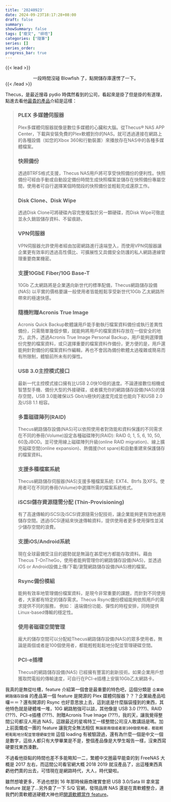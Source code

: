 ```yaml
---
title: '20240923'
date: 2024-09-23T18:17:28+08:00
draft: false
summary: 
showSummary: false
tags: ["廢文", "碎唸"]
categories: ["隨筆"]
series: []
series_order: 
progress_bar: true
---
```


{{< lead >}}
<center> 一段時間沒碰 Blowfish 了，點開儲存庫還愣了一下。 </center>
{{< /lead >}}

Thecus，是最近搜尋 pydio 時偶然看到的公司，看起來是掛了但是掛的有道理，點進去看他[最貴的產品](https://www.thecus.com/product?cat=linux_nas&cat_type=largeBusinessRackmount&PROD_ID=127&language_num=5)介紹是這樣：


> <h3>PLEX 多媒體伺服器</h3>
> Plex多媒體伺服器就像是數位多媒體的心臟和大腦。從Thecus® NAS APP Center，下載與安裝免費的Plex軟體到你的NAS。就可透過連接在網路上的各種設備（如您的Xbox 360和行動裝置）來播放存在NAS中的各種多媒體檔案。
>  
> <h3>快照備份</h3>
> 透過BTRFS格式支援，Thecus NAS用戶將可享受快照備份的便利性。快照備份可經由手動或自動設定備份時間生成快照檔案並儲存在快照備份專屬空間，使用者可自行選擇某個時間段的快照備份並輕鬆完成還原工作。
> 
> <h3>Disk Clone、Disk Wipe</h3>
> 透過Disk Clone可將硬碟內容完整複製於另一顆硬碟，而Disk Wipe可徹底並永久銷毀儲存資料、不留痕跡。
>  
> <h3>VPN伺服器</h3>   
> VPN伺服器允許使用者經由加密網路進行遠端登入，而使用VPN伺服器讓企業更有效率的透過高性價比、可擴展性又具備安全防護的私人網路連線管理重要商業機密。
>  
> <h3>支援10GbE Fiber/10G Base-T</h3>  
> 10Gb 乙太網路將是企業邁向新世代的標準配備，Thecus網路儲存設備(NAS) 以平實的價格要讓一般使用者皆能輕鬆享受新世代10Gb 乙太網路所帶來的極速快感。
>  
> <h3>隨機附贈Acronis True Image</h3>  
> Acronis Quick Backup軟體讓用戶能手動執行檔案資料備份或執行差異性備份，只需簡單幾個步驟，就能夠將用戶的檔案資料存放在一個安全的地方。此外，透過Acronis True Image Personal Backup，用戶能夠選擇備份完整的檔案資料，或只選擇重要的檔案資料作備份，更方便的是，用戶還能夠針對備份的檔案資料作編輯，再也不會因為備份軟體太過複雜或簡易而有所限制，體驗前所未有的彈性。
>  
> <h3>USB 3.0主控模式接口</h3>  
> 最新一代主控模式接口擁有比USB 2.0快10倍的速度。不論連接數位相機或智慧型手機、備份大型的外接硬碟，或者擴充你的網路儲存設備(NAS)的儲存空間，USB 3.0能確保以5 Gbit/s極快的速度完成並也能向下和USB 2.0及USB 1.1 相容。
>  
> <h3>多重磁碟陣列(RAID)</h3>  
> Thecus網路儲存設備(NAS)可以依照使用者對效能和資料保護的不同需求在不同的券冊(Volume)設定各種磁碟陣列(RAID): RAID 0, 1, 5, 6, 10, 50, 60及JBOD。並可使用線上磁碟陣列升級(online RAID migration)、線上擴充磁碟空間(online expansion)、熱備援(hot spare)和自動重建來保護儲存的檔案資料。
>  
> <h3>支援多種檔案系統</h3>  
> Thecus網路儲存伺服器(NAS)支援多種檔案系統: EXT4、Btrfs 及XFS。使用者可在不同的券冊(Volume)中選擇所需的檔案系統格式。
> 
> <h3>iSCSI儲存資源隨需分配 (Thin-Provisioning)</h3>  
> 有了高速傳輸的iSCSI及iSCSI資源隨需分配技術，讓企業能夠更有效地運用儲存空間。透過iSCSI連結來快速傳輸資料，提供使用者更多使用彈性並減少儲存空間的浪費。
>  
> <h3>支援iOS/Android系統</h3>  
> 現在全球最備受注目的趨勢就是無論在甚麼地方都能存取資料。藉由Thecus T-OnTheGo，使用者能夠管理你的網路儲存設備(NAS)，並透過iOS or Android設備上傳/下載/瀏覽網路儲存設備(NAS)裡的檔案。
>  
> <h3>Rsync備份模組</h3>  
> 能夠有效率地管理備份檔案資料，是現今非常重要的課題，而針對不同使用者，大家都有特定的儲存需求。Thecus Rsync備份模組能夠依照用戶的需求提供不同的服務， 例如： 遠端備份功能、彈性的時程安排，同時提供Linux-based傳輸的穩定性。
> 
> <h3>使用者磁碟空間管理</h3>  
> 龐大的儲存空間可以分配給Thecus網路儲存設備(NAS)的眾多使用者。無論是兩個或者是100個使用者，都能輕輕鬆鬆地分配並管理硬碟空間。
>  
> <h3>PCI-e插槽</h3>  
> Thecus的網路儲存設備(NAS) 已經擁有豐富的創新技術。如果企業用戶想獲取閃電般的傳輸速度，可自行在PCI-e插槽上安裝10Gb乙太網路卡。


我真的是無從吐槽，feature 介紹第一個會是最重要的特色吧，這個分類是 `企業級網路儲存設備` 的產品第一個 feature 是開源的 Plex 媒體伺服器？？？企業級產品哈囉＝＝？還有開源的 Rsync 也好意思放上去，這到底是什麼腦袋撞到的東西，其他特色就是硬體堆一堆，10G 網路勉強可以談，其他像是 USB 3.0 (???)、RAID (???)、PCI-e插槽 (???)、附贈Acronis True Image (???)，我的天，讓我覺得整間公司都沒人用過 NAS，這跟最近的星鳴特工一樣整間公司沒人敢講話是嗎。加上前面爛成一團的 feature 讓我完全無法相信 `無論是兩個或者是100個使用者，都能輕輕鬆鬆地分配並管理硬碟空間` 這個 loading 有被驗證過，還有為什麼一個是中文一個是數字，這些人都只有大學畢業是不是，整個產品像是大學生報告一樣，沒東西寫硬要找東西湊數。

不過看他掛點的時間也差不多能略知一二，繁體中文圈最早能查的到 FreeNAS 大概是 2017 左右，而這間公司看官網大概 2018 2019 就沒產品了，出這種東西真虧他們賣的出去，可惜現在是網路時代，大人，時代變啦。

雖然想嗆更多，不過也想到 16 年那時候廠商確實會把 USB 3.0/Sata III 拿來當 feature 就是了...另外查了一下 S/Q 官網，發現品牌 NAS 還是在賣軟體整合，連我們的賣軟體送硬體大神也把[開源軟體當作 feature](https://www.synology.com/zh-tw/products/FS6400#:~:text=%E7%9A%84%E6%83%A1%E6%84%8F%E8%BB%9F%E9%AB%94%E3%80%82-,AppArmor,-%E6%A0%B8%E5%BF%83%E5%B1%A4%E7%B4%9A)。